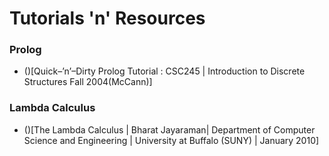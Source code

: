 # Tutorials 'n' Resources

### Prolog
* ()[Quick–’n’–Dirty Prolog Tutorial : CSC245 | Introduction to Discrete Structures Fall 2004(McCann)]

### Lambda Calculus
* ()[The Lambda Calculus | Bharat Jayaraman| Department of Computer Science and Engineering | University at Buffalo (SUNY) | January 2010]